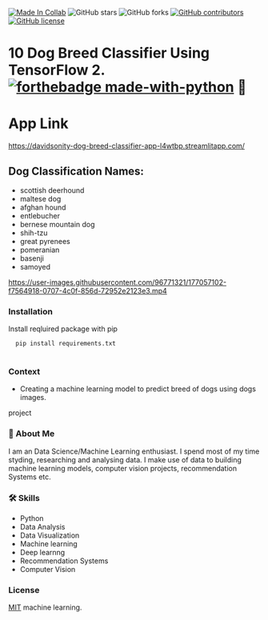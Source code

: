 [![Made In Collab](https://colab.research.google.com/assets/colab-badge.svg)](https://colab.research.google.com/github/Davidsonity/Dog_Breed_Classifier/blob/main/Notebook/Dog_Breed_Prediction.ipynb)
![GitHub stars](https://img.shields.io/github/stars/Davidsonity/Dog_Breed_Classifier)
![GitHub forks](https://img.shields.io/github/forks/Davidsonity/Dog_Breed_Classifier)
[![GitHub contributors](https://img.shields.io/github/contributors/Davidsonity/Dog_Breed_Classifier.svg)](https://GitHub.com/Davidsonity/Dog_Breed_Classifier/graphs/contributors/)
[![GitHub license](https://img.shields.io/github/license/Davidsonity/Dog_Breed_Classifier.svg)](https://github.com/Davidsonity/Dog_Breed_Classifier/blob/master/LICENSE)

# 10 Dog Breed Classifier Using TensorFlow 2.[![forthebadge made-with-python](https://img.icons8.com/color/48/000000/tensorflow.png)](https://www.tensorflow.org/) 🐶

# App Link 
https://davidsonity-dog-breed-classifier-app-l4wtbp.streamlitapp.com/



## Dog Classification Names:
- scottish deerhound
- maltese dog
- afghan hound 
- entlebucher 
- bernese mountain dog 
- shih-tzu
- great pyrenees
- pomeranian
- basenji
- samoyed

https://user-images.githubusercontent.com/96771321/177057102-f7564918-0707-4c0f-856d-72952e2123e3.mp4


### Installation
Install reqluired package with pip

```bash
  pip install requirements.txt
  
```
### Context
- Creating a machine learning model to predict breed of dogs using dogs images.

project
### 🚀 About Me

I am an Data Science/Machine Learning enthusiast. I spend most of my time styding, researching and analysing data.
I make use of data to building machine learning models, computer vision projects, recommendation Systems etc.

### 🛠 Skills
- Python
- Data Analysis
- Data Visualization
- Machine learning
- Deep learnng
- Recommendation Systems
- Computer Vision


### License

[MIT](https://choosealicense.com/licenses/mit/) machine learning.
